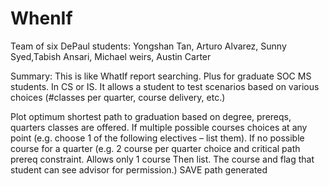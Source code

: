 # WhenIf

Team of six DePaul students: Yongshan Tan, Arturo Alvarez, Sunny Syed,Tabish Ansari, Michael weirs, Austin Carter

Summary:
This is like WhatIf report searching. Plus for graduate SOC MS students. In CS or IS.  It allows a student to test scenarios based on various choices (#classes per quarter, course delivery, etc.)

Plot optimum shortest path to graduation based on degree, prereqs, quarters classes are offered.
If multiple possible courses choices at any point (e.g. choose 1 of the following electives – list them).
If no possible course for a quarter (e.g. 2 course per quarter choice and critical path prereq constraint.
Allows only 1 course Then list.
The course and flag that student can see advisor for permission.) 
SAVE path generated
